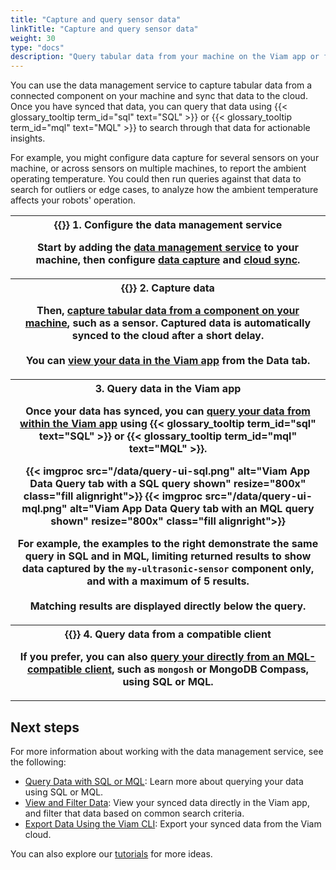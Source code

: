 ```yaml
---
title: "Capture and query sensor data"
linkTitle: "Capture and query sensor data"
weight: 30
type: "docs"
description: "Query tabular data from your machine on the Viam app or from a compatible client."
---
```


You can use the data management service to capture tabular data from a connected component on your machine and sync that data to the cloud.
Once you have synced that data, you can query that data using {{< glossary_tooltip term_id="sql" text="SQL" >}} or {{< glossary_tooltip term_id="mql" text="MQL" >}} to search through that data for actionable insights.

For example, you might configure data capture for several sensors on your machine, or across sensors on multiple machines, to report the ambient operating temperature.
You could then run queries against that data to search for outliers or edge cases, to analyze how the ambient temperature affects your robots' operation.

<table>
  <tr>
    <th>{{<imgproc src="/build/configure/services/icons/data-capture.svg" class="fill alignright" style="max-width: 200px" declaredimensions=true alt="Collect data">}}
      <b>1. Configure the data management service</b>
      <p>Start by adding the <a href="/data/">data management service</a> to your machine, then configure <a href="/data/capture/">data capture</a> and <a href="/data/cloud-sync/">cloud sync</a>.</p>
    </th>
  </tr>
  <tr>
    <th>{{<imgproc src="/icons/components/sensor.svg" class="fill alignleft" style="max-width: 200px" declaredimensions=true alt="Collect data">}}
      <b>2. Capture data</b>
      <p>Then, <a href="/data/capture/#configure-data-capture-for-individual-components">capture tabular data from a component on your machine</a>, such as a sensor. Captured data is automatically synced to the cloud after a short delay.
      <br><br>You can <a href="/data/view/">view your data in the Viam app</a> from the <b>Data</b> tab.</p>
    </th>
  </tr>
  <tr>
    <th>
      <b>3. Query data in the Viam app</b>
      <p>Once your data has synced, you can <a href="/data/query/#query-tabular-data-in-the-viam-app">query your data from within the Viam app</a> using {{< glossary_tooltip term_id="sql" text="SQL" >}} or {{< glossary_tooltip term_id="mql" text="MQL" >}}.</p>
      <p>
      {{< imgproc src="/data/query-ui-sql.png" alt="Viam App Data Query tab with a SQL query shown" resize="800x" class="fill alignright">}}
      {{< imgproc src="/data/query-ui-mql.png" alt="Viam App Data Query tab with an MQL query shown" resize="800x" class="fill alignright">}}</p>
      <p>For example, the examples to the right demonstrate the same query in SQL and in MQL, limiting returned results to show data captured by the <code>my-ultrasonic-sensor</code> component only, and with a maximum of 5 results.
      <br><br>Matching results are displayed directly below the query.
    </th>
  </tr>
  <tr>
    <th>{{<imgproc src="/data/data-query-mongosh-example.png" class="fill alignleft" resize="600x" declaredimensions=true alt="Train models">}}
      <b>4. Query data from a compatible client</b>
      <p>If you prefer, you can also <a href ="/data/query/#query-tabular-data-directly-from-a-compatible-client">query your directly from an MQL-compatible client</a>, such as <code>mongosh</code> or MongoDB Compass, using SQL or MQL.</p></p>
    </th>
  </tr>
</table>

## Next steps

For more information about working with the data management service, see the following:

- [Query Data with SQL or MQL](/data/query/): Learn more about querying your data using SQL or MQL.
- [View and Filter Data](/data/view/): View your synced data directly in the Viam app, and filter that data based on common search criteria.
- [Export Data Using the Viam CLI](/data/export/): Export your synced data from the Viam cloud.

You can also explore our [tutorials](/tutorials/) for more ideas.
